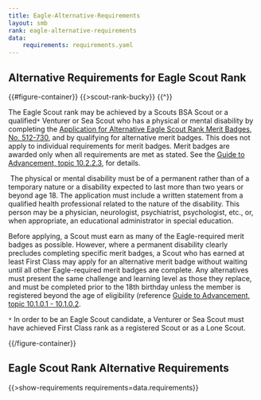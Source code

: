 ```yaml
---
title: Eagle-Alternative-Requirements
layout: smb
rank: eagle-alternative-requirements
data:
    requirements: requirements.yaml
---
```


## Alternative Requirements for Eagle Scout Rank

{{#figure-container}}
{{>scout-rank-bucky}}
{{^}}

The Eagle Scout rank may be achieved by a Scouts BSA Scout or a qualified`*` Venturer or Sea Scout who has a physical or mental disability by completing the [Application for Alternative Eagle Scout Rank Merit Badges, No. 512-730](https://filestore.scouting.org/filestore/pdf/512-730.pdf), and by qualifying for alternative merit badges. This does not apply to individual requirements for merit badges. Merit badges are awarded only when all requirements are met as stated. See the [Guide to Advancement, topic 10.2.2.3](https://www.scouting.org/resources/guide-to-advancement/special-needs/#10223), for details.

 The physical or mental disability must be of a permanent rather than of a temporary nature or a disability expected to last more than two years or beyond age 18. The application must include a written statement from a qualified health professional related to the nature of the disability. This person may be a physician, neurologist, psychiatrist, psychologist, etc., or, when appropriate, an educational administrator in special education.

Before applying, a Scout must earn as many of the Eagle-required merit badges as possible. However, where a permanent disability clearly precludes completing specific merit badges, a Scout who has earned at least First Class may apply for an alternative merit badge without waiting until all other Eagle-required merit badges are complete. Any alternatives must present the same challenge and learning level as those they replace, and must be completed prior to the 18th birthday unless the member is registered beyond the age of eligibility (reference [Guide to Advancement, topic 10.1.0.1 - 10.1.0.2](https://www.scouting.org/resources/guide-to-advancement/special-needs/).

`*` In order to be an Eagle Scout candidate, a Venturer or Sea Scout must have achieved First Class rank as a registered Scout or as a Lone Scout.

{{/figure-container}}

## Eagle Scout Rank Alternative Requirements

{{>show-requirements requirements=data.requirements}}
